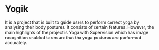# Yogik
It is a project that is built to guide users to perform correct yoga by analysing their body postures. It consists of certain features. However, the main highlights of the project is Yoga with Supervision which has image recognition enabled to ensure that the yoga postures are performed accurately.
